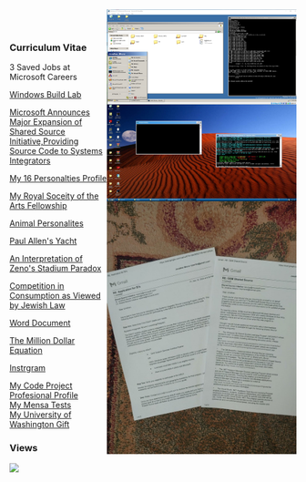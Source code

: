 ﻿<img align="right" width="333" src="images/lab.png">
<img align="right" width="333" src="images/octo.jpg">
<img align="right" width="333" src="images/contract.jpg">
</br>
</br>
<ul>
  <!--<li><a href="https://upload.wikimedia.org/wikipedia/commons/c/cd/Unix_timeline.en.svg">UNIX Operating System Timeline</a></li>
  <li><a href="https://upload.wikimedia.org/wikipedia/commons/7/74/Timeline_of_web_browsers.svg">Web Browser Timeline</a></li>
  <li><a href="https://upload.wikimedia.org/wikipedia/commons/0/08/Openvms-system-architecture.svg">OpenVMS Operating System Architectural Stack</a></li>
  <li><a href="images/windows-2000-architecture-l.jpg">Windows 2000 Architectural Stack</a></li>
  <li><a href="images/windows-8-winrt-win32-framework-stack.jpg">Windows 8 Operating System Architectural Stack</a></li>
  <li><a href="https://upload.wikimedia.org/wikipedia/commons/f/f2/Diagram_of_Mac_OS_X_architecture.svg">macOS Operating System Architectural Stack</a></li>
  <li><a href="images/microsoft-azure-stack-block-diagram.jpg">Microsoft Azure Architectural Stack</a></li>  
 <li><a href="https://web.archive.org/web/20060509003149/http://forums.microsoft.com/MSDN/default.aspx?forumgroupid=12&siteid=1">2004 MSDN Fourms</a></li> 
<li><a href="https://web.archive.org/web/20010403224927/http://research.microsoft.com/">University Programs</a></li>-->

</ul>

<!--<ul>
	<li>1. Set the date to August 1st 2003 by typing 'date' in the cmd window</li>
	<li>2. Make sure the files are not read only.</li>
	<li>3. Install the 2003 SP1 driver certificate.</li>
	<li>4. chdir to the 2003 root as admin.</li>
	<li>5. type 'tools\razzle free offline'</li>
	<li>6. type 'path tools\sp;%path%'</li>
	<li>7. type 'tools\checktestroot.cmd and checktestca.cmd'</li>
	<li>8. type 'perl tools\timebuild.pl -NOCLEANBUILD -NOSYNC -NOSCORCH'</li>
	<li>9. type 'BUILD /ZP' after you fix errors</li>
	<li>10. If you need to use 'expand /r' to X:\ENGLISH\WIN2003\ENT\I386\* C:\binaries.x86fre from a retail DVD.</li>
        <li>11. certmgr.msc, go to Trusted Root Certification Authorities\Certificates and remove the Microsoft Test Root Authority certificate, Sign out and Sign in again.</li>
</ul>-->

### Curriculum Vitae

3 Saved Jobs at Microsoft Careers

<a href="https://betawiki.net/wiki/Build_lab">Windows Build Lab</a>

<a href="https://news.microsoft.com/2002/02/21/microsoft-announces-major-expansion-of-shared-source-initiativeproviding-source-code-to-systems-integrators/">Microsoft Announces Major Expansion of Shared Source Initiative,Providing Source Code to Systems Integrators</a>

<a href="https://www.16personalities.com/profiles/2ebeedfa55fbe">My 16 Personalties Profile</a>

<a href="https://www.thersa.org/fellowship/find-a-fellow/profile/139174">My Royal Soceity of the Arts Fellowship</a>

<a href="https://www.truity.com/infographic/16-personality-types-animals">Animal Personalites</a>

<a href="https://www.youtube.com/watch?v=hWSgH8ytLJI">Paul Allen's Yacht</a>

<a href="https://www.jstor.org/stable/4182026">An Interpretation of Zeno's Stadium Paradox</a>

<a href="https://www.jstor.org/stable/25071523">Competition in Consumption as Viewed by Jewish Law</a>


<a href="https://www.sphinxlogic.org/Jonathan Chapman Moore FRSA.docx">Word Document</a>

<a href="https://www.sphinxlogic.org/The Million Dollar Equation.docx">The Million Dollar Equation</a>

<!--<a href="https://www.hbs.edu/ris/Publication%20Files/BCI_Chapter_adf284c6-3d8b-483e-9f29-a5242e9c5999.pdf">Building the Microeconomic Foundations of Prosperity</a>-->

<a href="https://www.instagram.com/jonathanchapmanmoore/">Instrgram</a>

<!--I signed a unicolateral confidential agreement with Macromedia in 1999. As part of a market non employee director group. During the merger with Adobe I was granted lifetime voting rights. I was charged with stalking of a NBC anchor women in 2001 but was found innocent of all charges. I tried marijuana and LSD but have been clean for 21 years. I don't drink alcohol or smoke. Or have any tattoos. The station's owners the Sincliar group where found guilty of fake news in 2018. I'm a Microsoft System Integrator from 2003 and a Windows Internals Certified Professional in 7/2008. in 2006 I was given a Twenty million dollar Microsoft tendor offer which has since ended. My offer has be extended for 75 years per fine print. Please try and find Muse Magazine a Hollywood periodial, I tested as a INTJ-T at the University of California. I was born with a lisp. I'm the son of a building contractor, credit manager and YWCA board member. I was diganosed with Scizoaffective in 2001, but have a normal MRI. Pychosis case still pending at Microsoft legal. worked one odd retail job in 2005. And graduated as a Computer Science valedictorian. I was a ACM Vice President in college. My family is working on a trust and cash out refinance for a second home with bank documents and my family is not funding through our sales revenue for my startup. I work on tangable common equity through market merger and acquisition. I have about three market exits on my books. My pension is in a Tradional IRA at Morgan Sanley. I have billions in unrealizeed capital gains. My Github organizations represent my confilct of intrest. I support extant relationships. And will fund leukemia research in couples that didn't know better. My Twitter was suspended because of nude female models tweeting me pictures. I did keep a twitter archive and will sponser Twitter's Bootstrap. I like all types of music but Pop and Country. COCOMO II must be regulated by the market. I hold contracts with Microsoft, Intel, Adobe, and Hewlett Packard. When I was younger I stayed on a Mediterranean Diet but now just getting older. I grew up living next door to a freemason.-->

<!--<a href="https://www.investopedia.com/terms/c/cashconversioncycle.asp">Cash Conversion Cycle</a>
<a href="https://www.investopedia.com/terms/s/section-1202.asp">IRS Section 1202</a>

<a href="https://github.com/jonathanchapmanmoore/jonathanchapmanmoore/blob/master/images/Untitled.png">Traditional IRA account</a>-->

<a href="https://www.codeproject.com/script/Membership/View.aspx?mid=527156">My Code Project Profesional Profile</a>
</br>
<a href="https://github.com/jonathanchapmanmoore/My-Mensa-Tests">My Mensa Tests</a>
</br>
<a href="https://github.com/jonathanchapmanmoore/UWA">My University of Washington Gift</a>


### Views
![](https://komarev.com/ghpvc/?username=jonathanchapmanmoore)

		


